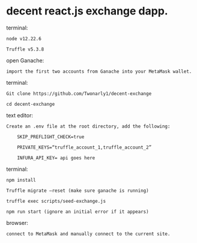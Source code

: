 # decent react.js exchange dapp.

terminal:

    node v12.22.6
  
    Truffle v5.3.8

open Ganache:

    import the first two accounts from Ganache into your MetaMask wallet.

terminal:

    Git clone https://github.com/Twonarly1/decent-exchange
  
    cd decent-exchange

text editor:

    Create an .env file at the root directory, add the following:
  
        SKIP_PREFLIGHT_CHECK=true	
      
        PRIVATE_KEYS=“truffle_account_1,truffle_account_2”
      
        INFURA_API_KEY= api goes here

terminal:

    npm install
  
    Truffle migrate —reset (make sure ganache is running)
  
    truffle exec scripts/seed-exchange.js
  
    npm run start (ignore an initial error if it appears)
  
  browser:
  
    connect to MetaMask and manually connect to the current site.
